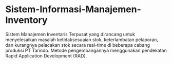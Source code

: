 # Sistem-Informasi-Manajemen-Inventory
Sistem Manajemen Inventaris Terpusat yang dirancang untuk menyelesaikan masalah ketidaksesuaian stok, keterlambatan pelaporan, dan kurangnya pelacakan stok secara real-time di beberapa cabang produksi PT Tarindo. Metode pengembangannya menggunakan pendekatan Rapid Application Development (RAD).
